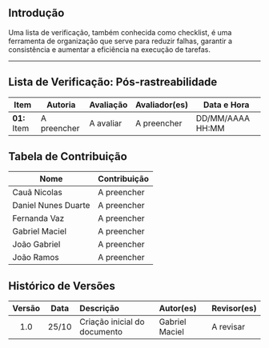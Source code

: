 ## Introdução

Uma lista de verificação, também conhecida como checklist, é uma ferramenta de organização que serve para reduzir falhas, garantir a consistência e aumentar a eficiência na execução de tarefas.

---

## Lista de Verificação: Pós-rastreabilidade

| Item | Autoria | Avaliação | Avaliador(es) | Data e Hora |
|------|---------|-----------|---------------|-------------|
| **01:** Item | A preencher | A avaliar | A preencher | DD/MM/AAAA HH:MM |

## Tabela de Contribuição

|        Nome          | Contribuição|
|----------------------|-------------|
| Cauã Nicolas         | A preencher |
| Daniel Nunes Duarte  | A preencher |
| Fernanda Vaz         | A preencher |
| Gabriel Maciel       | A preencher |
| João Gabriel         | A preencher |
| João Ramos           | A preencher |

## Histórico de Versões

| Versão | Data | Descrição | Autor(es) | Revisor(es) |
|:-------:|:-----:|:-----------|:------------|:-------------|
| 1.0 | 25/10 | Criação inicial do documento | Gabriel Maciel | A revisar |